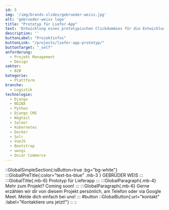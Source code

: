```yaml
---
id: 5
img: '/img/brands-slides/gebrueder-weiss.jpg'
alt: 'gebrueder-weiss logo'
title: "Prototyp für Liefer-App"
text: 'Entwicklung eines prototypischen Clickdummies für die Entwicklung einer App, die es Fahrern, die Automaten befüllen, vereinfacht, sich in Objekten zurechtzufinden.'
description: ''
buttonLabel: "Projektinfos"
buttonLink: "/projects/liefer-app-prototyp/"
buttonTarget: "_self"
anforderung: 
  - Projekt Management
  - Design
sektor: 
  - B2B
kategorie: 
  - Plattform
branche: 
  - Logistik
technologie: 
  - Django
  - NGINX
  - Python
  - Django CMS
  - Wagtail
  - Saleor
  - Kubernetes
  - Docker
  - Solr
  - VueJS
  - Bootstrap
  - uwsgi
  - Oscar Commerce
---
```


::GlobalSimpleSection{:isButton=true :bg="bg-white"}
:::GlobalPreTitle{:color="text-bs-blue" .mb-3 }
GEBRÜDER WEIS
:::
:::GlobalTitle{.mb-6}
Prototyp für Lieferapp
:::
:::GlobalParagraph{.mb-4}
Mehr zum Projekt? Coming soon!
:::
:::GlobalParagraph{.mb-6}
Gerne erzählen wir dir von diesem Projekt persönlich, am Telefon oder via Google Meet. Melde dich einfach bei uns!
:::
#button
::GlobalButton{:url="kontakt" :label="Kontaktiere uns jetzt!"}
::
::